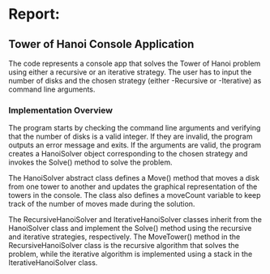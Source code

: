 # Report:
## Tower of Hanoi Console Application

The code represents a console app that solves the Tower of Hanoi problem using either a recursive or an iterative strategy. The user has to input the number of disks and the chosen strategy (either -Recursive or -Iterative) as command line arguments.

### Implementation Overview
The program starts by checking the command line arguments and verifying that the number of disks is a valid integer. If they are invalid, the program outputs an error message and exits. If the arguments are valid, the program creates a HanoiSolver object corresponding to the chosen strategy and invokes the Solve() method to solve the problem.

The HanoiSolver abstract class defines a Move() method that moves a disk from one tower to another and updates the graphical representation of the towers in the console. The class also defines a moveCount variable to keep track of the number of moves made during the solution.

The RecursiveHanoiSolver and IterativeHanoiSolver classes inherit from the HanoiSolver class and implement the Solve() method using the recursive and iterative strategies, respectively. The MoveTower() method in the RecursiveHanoiSolver class is the recursive algorithm that solves the problem, while the iterative algorithm is implemented using a stack in the IterativeHanoiSolver class.